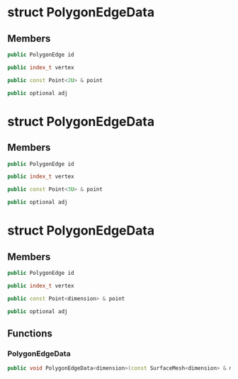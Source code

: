 # struct PolygonEdgeData


## Members

```cpp
public PolygonEdge id
```

```cpp
public index_t vertex
```

```cpp
public const Point<2U> & point
```

```cpp
public optional adj
```



# struct PolygonEdgeData


## Members

```cpp
public PolygonEdge id
```

```cpp
public index_t vertex
```

```cpp
public const Point<3U> & point
```

```cpp
public optional adj
```



# struct PolygonEdgeData


## Members

```cpp
public PolygonEdge id
```

```cpp
public index_t vertex
```

```cpp
public const Point<dimension> & point
```

```cpp
public optional adj
```



## Functions

### PolygonEdgeData

```cpp
public void PolygonEdgeData<dimension>(const SurfaceMesh<dimension> & mesh, PolygonEdge edge_in)
```




